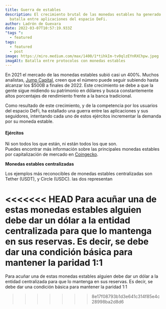 ```yaml
---
title: Guerra de estables
description: El crecimiento brutal de las monedas estables ha generado una
  batalla entre aplicaciones del espacio DeFi.
author: Ladrón de Guevara
date: 2022-03-07T10:57:19.933Z
"tags ":
  - featured
tags:
  - featured
  - post
image: https://miro.medium.com/max/1400/1*tihkIm-tv0qlzEYnRXChpw.jpeg
imagAlt: Batalla entre protocolos con monedas estables
---
```

En 2021 el mercado de las monedas estables subió casi un 400%. Muchos analistas, [Jump Capital](https:/www.theblockcrypto.com/post/128666/crypto-starts-to-eat-the-world-peter-johnson-of-jump-capitals-2022-predictions?s=09), creen que el número puede seguir subiendo hasta alcanzar los $500B a finales de 2022. Este crecimiento se debe a que la gente sigue midiendo su patrimonio en dólares y busca constantemente altos porcentajes de rendimiento frente a la banca tradicional.

Como resultado de este crecimiento, y de la competencia por los usuarios del espacio DeFi, ha estallado una guerra entre las aplicaciones y sus seguidores, intentando cada uno de estos ejércitos incrementar la demanda por su moneda estable.

<h4>Ejércitos</h4>

Ni son todos los que están, ni están todos los que son.\
Puedes encontrar más información sobre las principales monedas estables por capitalización de mercado en [Coingecko](https://www.coingecko.com/en/categories/stablecoins).

**Monedas estables centralizadas**

Los ejemplos más reconocibles de monedas estables centralizadas son Tether (USDT), y Circle (USDC). las dos representan

<<<<<<< HEAD
Para acuñar una de estas monedas estables alguien debe dar un dólar a la entidad centralizada para que lo mantenga en sus reservas. Es decir, se debe dar una condición básica para mantener la paridad 1:1
=======
Para acuñar una de estas monedas estables alguien debe dar un dólar a la entidad centralizada para que lo mantenga en sus reservas. Es decir, se debe dar una condición básica para mantener la paridad  1:1
>>>>>>> 8e17f08793b1d3e641c314f85e4c28998ba2d8d6
